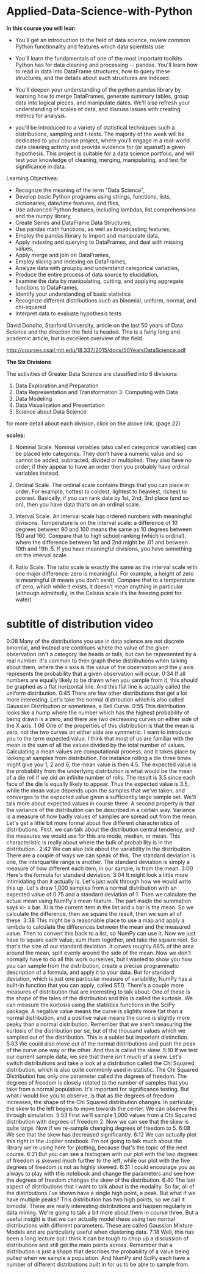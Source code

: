 # Applied-Data-Science-with-Python

**In this course you will lear:**

- You'll get an introduction to the field of data science, review common Python functionality and features which data scientists use

- You'll learn the fundamentals of one of the most important toolkits Python has for data cleaning and processing -- pandas.               You'll learn how to read in data into DataFrame structures, how to query these structures, and the details about such structures are indexed. 

- You'll deepen your understanding of the python pandas library by learning how to merge DataFrames, generate summary tables, group data into logical pieces, and manipulate dates. We'll also refresh your understanding of scales of data, and discuss issues with creating metrics for analysis.

- you'll be introduced to a variety of statistical techniques such a distributions, sampling and t-tests. The majority of the week will be dedicated to your course project, where you'll engage in a real-world data cleaning activity and provide evidence for (or against!) a given hypothesis. This project is suitable for a data science portfolio, and will test your knowledge of cleaning, merging, manipulating, and test for significance in data. 

Learning Objectives:
- Recognize the meaning of the term "Data Science",
- Develop basic Python programs using strings, functions, lists, dictionaries, date/time features, and files,
- Use advanced Python features, including lambdas, list comprehensions and the numpy library,
- Create Series and DataFrame Data Structures,
- Use pandas math functions, as well as broadcasting features,
- Employ the pandas library to import and manipulate data,
- Apply indexing and querying to DataFrames, and deal with missing values,
- Apply merge and join on DataFrames,
- Employ slicing and indexing on DataFrames,
- Analyze data with groupby and understand categorical variables,
- Produce the entire process of data source to elucidation,
- Examine the data by manipulating, cutting, and applying aggregate functions to DataFrames,
- Identify your understanding of basic statistics
- Recognize different distributions such as binomial, uniform, normal, and chi-squared
- Interpret data to evaluate hypothesis tests

David Donoho, Stanford University, article on the last 50 years of Data Science and the direction the field is headed. This is a fairly long and academic article, but is excellent overview of the field.

http://courses.csail.mit.edu/18.337/2015/docs/50YearsDataScience.pdf


**The Six Divisions**

The activities of Greater Data Science are classified into 6 divisions:

1. Data Exploration and Preparation
2. Data Representation and Transformation 3. Computing with Data
4. Data Modeling
5. Data Visualization and Presentation
6. Science about Data Science

 for more detail about each division, click on the above link. (page 22)
 
 **scales:**

1. Nominal Scale. Nominal variables (also called categorical variables) can be placed into categories. They don’t have a numeric value and so cannot be added, subtracted, divided or multiplied. They also have no order; if they appear to have an order then you probably have ordinal variables instead.
 
2. Ordinal Scale. The ordinal scale contains things that you can place in order. For example, hottest to coldest, lightest to heaviest, richest to poorest. Basically, if you can rank data by 1st, 2nd, 3rd place (and so on), then you have data that’s on an ordinal scale.

3. Interval Scale. An interval scale has ordered numbers with meaningful divisions. Temperature is on the interval scale: a difference of 10 degrees between 90 and 100 means the same as 10 degrees between 150 and 160. Compare that to high school ranking (which is ordinal), where the difference between 1st and 2nd might be .01 and between 10th and 11th .5. If you have meaningful divisions, you have something on the interval scale.

4. Ratio Scale. The ratio scale is exactly the same as the interval scale with one major difference: zero is meaningful. For example, a height of zero is meaningful (it means you don’t exist). Compare that to a temperature of zero, which while it exists, it doesn’t mean anything in particular (although admittedly, in the Celsius scale it’s the freezing point for water)



# subtitle of distribution video
0:08
Many of the distributions you use in data science are not discrete binomial, and instead are continues where the value of the given observation isn't a category like heads or tails, but can be represented by a real number. It's common to then graph these distributions when talking about them, where the x axis is the value of the observation and the y axis represents the probability that a given observation will occur. 
0:34
If all numbers are equally likely to be drawn when you sample from it, this should be graphed as a flat horizontal line. And this flat line is actually called the uniform distribution. 
0:45
There are few other distributions that get a lot more interesting. Let's take the normal distribution which is also called Gaussian Distribution or sometimes, a Bell Curve. 
0:55
This distribution looks like a hump where the number which has the highest probability of being drawn is a zero, and there are two decreasing curves on either side of the X axis. 
1:06
One of the properties of this distribution is that the mean is zero, not the two curves on either side are symmetric. I want to introduce you to the term expected value. I think that most of us are familiar with the mean is the sum of all the values divided by the total number of values. Calculating a mean values are computational process, and it takes place by looking at samples from distribution. For instance rolling a die three times might give you 1, 2 and 6, the mean value is then 4.5. The expected value is the probability from the underlying distribution is what would be the mean of a die roll if we did an infinite number of rolls. The result is 3.5 since each face of the die is equally likely to appear. Thus the expected value is 3.5, while the mean value depends upon the samples that we've taken, and converges to the expected value given a sufficiently large sample set. We'll talk more about expected values in course three. A second property is that the variance of the distribution can be described in a certain way. Variance is a measure of how badly values of samples are spread out from the mean. Let's get a little bit more formal about five different characteristics of distributions. First, we can talk about the distribution central tendency, and the measures we would use for this are mode, median, or mean. This characteristic is really about where the bulk of probability is in the distribution.. 
2:42
We can also talk about the variability in the distribution. There are a couple of ways we can speak of this. The standard deviation is one, the interquartile range is another. The standard deviation is simply a measure of how different each item, in our sample, is from the mean. 
3:00
Here's the formula for standard deviation. 
3:04
It might look a little more intimidating than it actually is. Let's just walk through how we would write this up. Let's draw 1,000 samples from a normal distribution with an expected value of 0.75 and a standard deviation of 1. Then we calculate the actual mean using NumPy's mean feature. The part inside the summation says xi- x bar. Xi is the current item in the list and x bar is the mean. So we calculate the difference, then we square the result, then we sum all of these. 
3:38
This might be a reasonable place to use a map and apply a lambda to calculate the differences between the mean and the measured value. Then to convert this back to a list, so NumPy can use it. Now we just have to square each value, sum them together, and take the square root. So that's the size of our standard deviation. It covers roughly 68% of the area around the mean, split evenly around the side of the mean. Now we don't normally have to do all this work ourselves, but I wanted to show you how you can sample from the distribution, create a precise programmatic description of a formula, and apply it to your data. But for standard deviation, which is just one particular measure of variability, NumPy has a built-in function that you can apply, called STD. There's a couple more measures of distribution that are interesting to talk about. One of these is the shape of the tales of the distribution and this is called the kurtosis. We can measure the kurtosis using the statistics functions in the SciPy package. A negative value means the curve is slightly more flat than a normal distribution, and a positive value means the curve is slightly more peaky than a normal distribution. Remember that we aren't measuring the kurtosis of the distribution per se, but of the thousand values which we sampled out of the distribution. This is a sublet but important distinction. 
5:03
We could also move out of the normal distributions and push the peak of the curve one way or the other. And this is called the skew. 
5:10
If we test our current sample data, we see that there isn't much of a skew. Let's switch distributions and take a look at a distribution called the Chi Squared distribution, which is also quite commonly used in statistic. The Chi Squared Distribution has only one parameter called the degrees of freedom. The degrees of freedom is closely related to the number of samples that you take from a normal population. It's important for significance testing. But what I would like you to observe, is that as the degrees of freedom increases, the shape of the Chi Squared distribution changes. In particular, the skew to the left begins to move towards the center. We can observe this through simulation. 
5:53
First we'll sample 1,000 values from a Chi Squared distribution with degrees of freedom 2. Now we can see that the skew is quite large. Now if we re-sample changing degrees of freedom to 5. 
6:08
We see that the skew has decreased significantly. 
6:12
We can actually plot this right in the Jupiter notebook. I'm not going to talk much about the library we're using here for plotting, because that's the topic of the next course. 
6:21
But you can see a histogram with our plot with the two degrees of freedom is skewed much further to the left, while our plot with the five degrees of freedom is not as highly skewed. 
6:31
I could encourage you as always to play with this notebook and change the parameters and see how the degrees of freedom changes the skew of the distribution. 
6:40
The last aspect of distributions that I want to talk about is the modality. So far, all of the distributions I've shown have a single high point, a peak. But what if we have multiple peaks? This distribution has two high points, so we call it bimodal. These are really interesting distributions and happen regularly in data mining. We're going to talk a bit more about them in course three. But a useful insight is that we can actually model these using two normal distributions with different parameters. These are called Gaussian Mixture Models and are particularly useful when clustering data. 
7:18
Well, this has been a long lecture but I think it can be tough to chop up a discussion of distributions and still get the main points across. Remember that a distribution is just a shape that describes the probability of a value being pulled when we sample a population. And NumPy and SciPy each have a number of different distributions built in for us to be able to sample from. 

